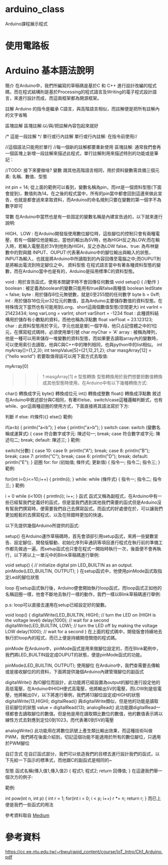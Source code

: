 # arduino_class
Arduino課程展示程式
# 使用電路板

# Arduino 基本語法說明

簡介
在Arduino中，我們所編寫的草稿碼是基於C 和 C++ 進行設計改編的程式碼，而在程式結構則是基於Processing的程式語言及Writing的電子程式設計語言，來進行設計而成，而這兩框架都為開源框架。

註解
Arduino 的指令是繼承 C語言，與高階語言相似，而註解便是把所有註解內的文字省略

區塊註解
區塊註解:以/與/把註解內容包起來就好

/*
這是一段註解
*/
單行或行內註解
單行或行內註解: 在指令前使用//

//這個語法只能用於單行
//每一個新的註解都要重新使用
區塊註解:
通常我們會再一個區塊上新增一段註解來描述此程式，單行註解則用來描述特別的功能或是筆記：

//TODO: 接下來要做啥?
變數
跟其他高階語言相同，用於資料變數需具備三個元素: 名稱、數值、型態

int pin = 14;
從上面的範例可以看到，變數名稱為pin，而int是一個資料型態(下面會提到)，數值則為14。在之後的程式當中，所有的pin當中都會回到這邊來做此宣告，也就是都會過來拿取資料，而Arduino的命名規則只要在變數的第一個字不為數字即可

常數
在Arduino中當然也是有一些固定的變數名稱是內建宣告過的，以下就來進行說明:

HIGH、LOW : 在Arduino開發版使用數位腳位時，這些腳位的控制只會有兩種電壓，若有一個腳位他是輸出，當他的輸出為5V時，他為HIGH反之為LOW;而在輸入時，若輸入電壓高於3V則他則為HIGH，反之亦為LOW
false、true: 為布林變數中的對與錯
INPUT、OUPUT:代表著Arduino中的腳位輸出與輸入的狀態，INPUT為輸入，也就是將Arduino中所讀取到的內容回傳至電腦之中;而OUPUT則是將輸出電流到特定腳位之中。
資料型態
在程式語言當中有著各種資料型態的變數，而在Arduino當中也是有的，Arduino是採用標準C的資料型態。

void : 用於宣告函式，使用本關鍵字時不會回傳任何數值
void setup()
{
    //動作
}
boolean : 被定義為boolean的變數只能用有true與false兩種值
boolean ledState = false;
byte : 用於儲存8位元無號數，就是0至255間的任何數字
byte b = 0xff;
int : 用於儲存16位元or32位元的數值，並為Arduino主要儲存數值的資料型態。在特殊情況下當然也有可能用到Long、short這兩個數值型態(空間更大)
int varInt = 21423434;
long varLong = varInt;
short varShort = -1234
float : 此種資料結構用於儲存有小數點的資料，而他也稱為浮點數
float varFloat = 23.123123;
char : 此資料型態用於字元，字元也就是單[一個字母，他只占記憶體之中的1位元，在撰寫程式碼時，必須使用單引號
char myChar = 'A'
array : 被稱為陣列，他是一種可以用來儲存一堆變數的資料型態，而如果要去讀取array內的變數時，可以使用索引去讀取，他與C與C++中的陣列相同，也與python中的list相似。
int myArray[]={1,2,3};
int tempValue[5]={21,12,21,2};
char masgArray[12] = {"hello world"}
若要取值得話可以用下面方式去取值:

myArray[0]
>>> 1
masgArray[1]
>>>e
型態轉換
型態轉換用於我們想要把數值轉換成其他型態時使用，在Arduino中有以下幾種轉換方式:

char()
轉換成字元
byte()
轉換成位元
int()
轉換成整數
float()
轉換成浮點數
敘述
在Arduino中敘述部分與C相同，有著if/else、switch/case這種邏輯判斷式，也有while、gor這兩種迴圈的使用方式，下面直接將其語法寫於下方:

判斷
if else:
if(條件){}
else{}
範例:

if(a<b)
{
	println("a<b");
}
else
{
	println("a>b");
}
switch case:
switch (變數名稱或運算式) {
    case 符合數字或字元:
        陳述句一;
        break;
    case 符合數字或字元:
        陳述句二;
        break;
    default:
        陳述三;
}
範例:

switch(分數) {
        case 10:
        case 9:
        	println("A");
            break;
        case 8:
        	println("B");
            break;
        case 7:
        	println("C");
            break;
        case 6:
        	println("D");
            break;
        default:
        	println("E");
    }
迴圈
for:
for (初始值; 條件式; 更新值)
{
  指令一;
  指令二;
  指令三;
}
範例:

for(int i=0;i<=10;i++)
{
	println(i);
}
while:
while (條件式)
{
 指令一;
 指令二;
 指令三;
}
範例:

i = 0
while (i<100)
{
	println(i);
	i++;
}
函式
函式又稱為副程式，在Arduino中有一些已經幫我們定義好的函式，但是當我們遇到其他我們需要的函式但是Arduino沒有幫我們撰寫時，便需要我們自己去撰寫函式。而函式的好處便在於，可以讓我們更加輕鬆的去撰寫程式，以及在除錯時更加的快速。

以下先提供幾個Arduino所提供的函式:

setup()
在Arduino運作草稿碼時，首先會須卻引用setup函式，來將一些變數宣告、設定腳位、開發版驅動、初始化序列阜通訊等項目進行程式在執行前的準備工作都先做過一遍。而setup函式也只會在程式一開始時執行一次，後面便不會再執行，以下將以上一單元中的Blink草稿碼進行舉例:

void setup() {
  // initialize digital pin LED_BUILTIN as an output.
  pinMode(LED_BUILTIN, OUTPUT);
}
在setup函式中，他使用pinMode函式取指定Led的腳位狀態

loop
在setup函式執行後，Arduino便會開始執行loop函式，而loop函式正如他的名稱迴圈一樣，他會不斷地去執行一樣的動作，我們一樣以Blink草稿碼進行舉例:

p.s: loop可以直接去運用在setup已經設定好的變數。

void loop() {
  digitalWrite(LED_BUILTIN, HIGH);   // turn the LED on (HIGH is the voltage level)
  delay(1000);                       // wait for a second
  digitalWrite(LED_BUILTIN, LOW);    // turn the LED off by making the voltage LOW
  delay(1000);                       // wait for a second
}
在上面的程式碼中，開發版會持續地去執行於loop內的程式，而已上便是持續開燈關燈的程式碼。

pinMode
在Arduino中，pinMode函式是用來做腳位設定的，而在Blink範例中，我們將LED_BUILTIN設定成OUPUT的狀態，便是pinMode函式的功能。

pinMode(LED_BUILTIN, OUTPUT);
使用腳位
在Arduino中，我們查需要去傳輸或是接收腳位的的資料，下面將提供幾個Arduino內建管理腳位的副函式

digitalWrite()
為IO腳位而設計，此功能將已經設置為output的腳位進行設定他的高低電壓，在Arduino中HIGH便式高電壓，他將輸出5V的電壓，而LOW則是低電壓，他將輸出0V，以下將進行舉例，我們將13腳位設定成HIGH的狀態
digitalWrite(13,HIGH);
digitalRead()
與digitalWrite類似，但是他的功能是讀取目前腳位的狀態
value = digitalRead(13);
analogRead()
此功能跟digitalRead一樣都會去讀取腳位的數值。但是他是用在讀取類比數位的數值，他的數值表示將以線性方式去對應到定位0到1023，而代表著0到5V的電壓

analogWrite()
此功能用在將數位訊號上產生類比輸出效果，而這種技術叫做PWM，我們將在後面介紹到，切記這個功能不能適用於所有的數位腳位，只適用於PWM腳位

自訂含式
在自訂函式部分，我們可以依造我們的目標去進行設計我們的函式，以下先給一下函示的標準式，而他跟C的副函式是相同的~

型態 函式名稱(傳入值1,傳入值2)
{
	程式1;
	程式2;
	return 回傳值;
}
在這邊我們舉一個次方的例子:

範例:

int pow(int n, int p)
{
    int r = 1;
    for(int i = 0; i < p; i++)
        r *= n;
    return r;
}
而已上便是我們一些函式的用法


參考資料取自 [Medium](https://medium.com/jeasee%E9%9A%A8%E7%AD%86/arduino-%E5%9F%BA%E6%9C%AC%E8%AA%9E%E6%B3%95-a6a580e1650b)
# 參考資料

https://cc.ee.ntu.edu.tw/~rbwu/rapid_content/course/IoT_Intro/Ch1_Arduino.pdf
